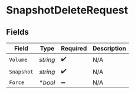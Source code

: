 # SnapshotDeleteRequest


## Fields

| Field              | Type               | Required           | Description        |
| ------------------ | ------------------ | ------------------ | ------------------ |
| `Volume`           | *string*           | :heavy_check_mark: | N/A                |
| `Snapshot`         | *string*           | :heavy_check_mark: | N/A                |
| `Force`            | **bool*            | :heavy_minus_sign: | N/A                |